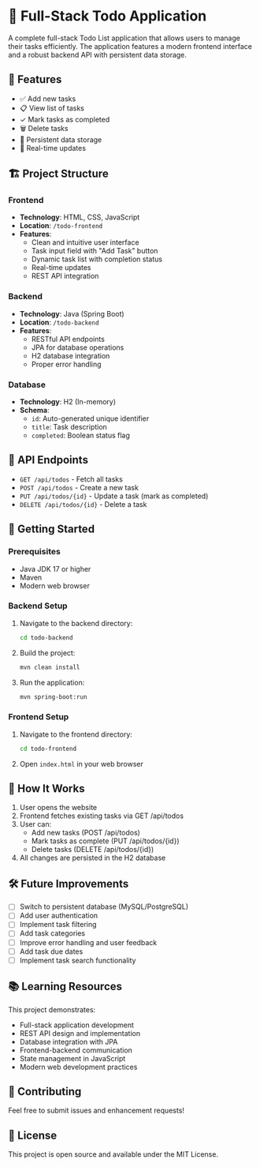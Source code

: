 # 📝 Full-Stack Todo Application

A complete full-stack Todo List application that allows users to manage their tasks efficiently. The application features a modern frontend interface and a robust backend API with persistent data storage.

## 🎯 Features

- ✅ Add new tasks
- 📋 View list of tasks
- ✓ Mark tasks as completed
- 🗑️ Delete tasks
- 💾 Persistent data storage
- 🔄 Real-time updates

## 🏗️ Project Structure

### Frontend
- **Technology**: HTML, CSS, JavaScript
- **Location**: `/todo-frontend`
- **Features**:
  - Clean and intuitive user interface
  - Task input field with "Add Task" button
  - Dynamic task list with completion status
  - Real-time updates
  - REST API integration

### Backend
- **Technology**: Java (Spring Boot)
- **Location**: `/todo-backend`
- **Features**:
  - RESTful API endpoints
  - JPA for database operations
  - H2 database integration
  - Proper error handling

### Database
- **Technology**: H2 (In-memory)
- **Schema**:
  - `id`: Auto-generated unique identifier
  - `title`: Task description
  - `completed`: Boolean status flag

## 🔌 API Endpoints

- `GET /api/todos` - Fetch all tasks
- `POST /api/todos` - Create a new task
- `PUT /api/todos/{id}` - Update a task (mark as completed)
- `DELETE /api/todos/{id}` - Delete a task

## 🚀 Getting Started

### Prerequisites
- Java JDK 17 or higher
- Maven
- Modern web browser

### Backend Setup
1. Navigate to the backend directory:
   ```bash
   cd todo-backend
   ```
2. Build the project:
   ```bash
   mvn clean install
   ```
3. Run the application:
   ```bash
   mvn spring-boot:run
   ```

### Frontend Setup
1. Navigate to the frontend directory:
   ```bash
   cd todo-frontend
   ```
2. Open `index.html` in your web browser

## 🔄 How It Works

1. User opens the website
2. Frontend fetches existing tasks via GET /api/todos
3. User can:
   - Add new tasks (POST /api/todos)
   - Mark tasks as complete (PUT /api/todos/{id})
   - Delete tasks (DELETE /api/todos/{id})
4. All changes are persisted in the H2 database

## 🛠️ Future Improvements

- [ ] Switch to persistent database (MySQL/PostgreSQL)
- [ ] Add user authentication
- [ ] Implement task filtering
- [ ] Add task categories
- [ ] Improve error handling and user feedback
- [ ] Add task due dates
- [ ] Implement task search functionality

## 📚 Learning Resources

This project demonstrates:
- Full-stack application development
- REST API design and implementation
- Database integration with JPA
- Frontend-backend communication
- State management in JavaScript
- Modern web development practices

## 🤝 Contributing

Feel free to submit issues and enhancement requests!

## 📝 License

This project is open source and available under the MIT License. 